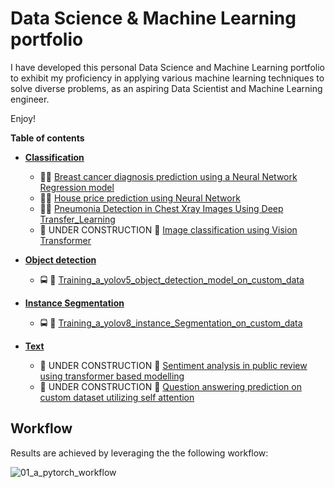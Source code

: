 # Data Science & Machine Learning portfolio
I have developed this personal Data Science and Machine Learning portfolio to exhibit my proficiency in applying various machine learning techniques to solve diverse problems, as an aspiring Data Scientist and Machine Learning engineer. <!--I have a backgorund in the mechanical engineering field which sometimes can be seen from the nature of the problems in this portfolio.  This is commented out. -->

Enjoy!

**Table of contents**
- [**Classification**](/projects/classification)
  - :pill::syringe: [Breast cancer diagnosis prediction using a Neural Network Regression model](/projects/classification/Binary_classifcation_for_breast_cancer_diagnosis.ipynb)
  - :house_with_garden::house_with_garden: [House price prediction using Neural Network](/projects/classification/House_price_prediction_on_the_California_Housing_dataset.ipynb) 
  - :pill::syringe: [Pneumonia Detection in Chest Xray Images Using Deep Transfer_Learning](/projects/classification/Efficient_Pneumonia_Detection_in_Chest_Xray_Images_Using_Deep_Transfer_Learning/)
  - :construction: UNDER CONSTRUCTION :construction: [Image classification using Vision Transformer](placeholder) 


- [**Object detection**](/projects/object_detection)
  - :oncoming_bus: :car: [Training_a_yolov5_object_detection_model_on_custom_data](/projects/object_detection/Training_a_yolov5_object_detection_model_on_custom_data.ipynb)


- [**Instance Segmentation**](/projects/instance_segmentation/)
  - :oncoming_bus: :car: [Training_a_yolov8_instance_Segmentation_on_custom_data](/projects/instance_segmentation/Training_a_yolov8_instance_Segmentation_on_custom_data.ipynb)


- [**Text**](placeholder)
  - :construction: UNDER CONSTRUCTION :construction: [Sentiment analysis in public review using transformer based modelling]()
  - :construction: UNDER CONSTRUCTION :construction: [Question answering prediction on custom dataset utilizing self attention]()
## Workflow
Results are achieved by leveraging the the following workflow:

![01_a_pytorch_workflow](https://user-images.githubusercontent.com/75247240/211261407-5afcb13c-43ef-4aeb-9fcc-080053c3ad39.png)


